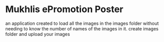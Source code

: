 # Mukhlis ePromotion Poster
an application created to load all the images in the images folder without needing to know the number of names of the images in it.
create images folder and upload your images
